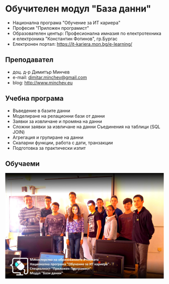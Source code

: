 # Обучителен модул "База данни"
- Национална програма "Обучение за ИТ кариера"
- Професия "Приложен програмист" 
- Образователен център: Професионална имназия по електротехника и електроника "Константин Фотинов", гр.Бургас  
- Електронен портал: https://it-kariera.mon.bg/e-learning/

## Преподавател
- доц. д-р Димитър Минчев
- e-mail: dimitar.minchev@gmail.com 
- blog: http://www.minchev.eu

## Учебна програма
- Въведение в базите данни
- Моделиране на релационни бази от данни	
- Заявки за извличане и промяна на данни	
- Сложни заявки за извличане на данни Съединения на таблици (SQL JOIN)	
- Агрегация и групиране на данни
- Скаларни функции, работа с дати, транзакции
- Подготовка за практически изпит 

## Обучаеми
![group.jpg](group.jpg)
